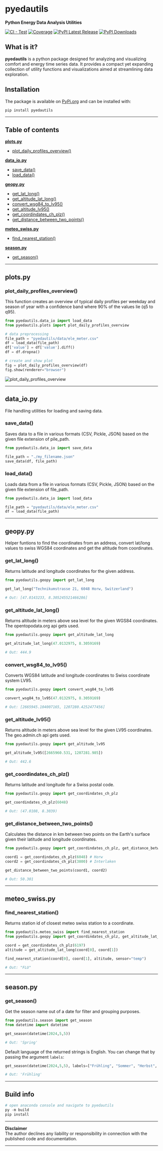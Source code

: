 # pyedautils
**Python Energy Data Analysis Utilities**

[![CI - Test](https://github.com/retomarek/pyedautils/actions/workflows/python-unittest.yml/badge.svg)](https://github.com/retomarek/pyedautils/actions/workflows/python-unittests.yml) [![Coverage](https://codecov.io/github/retomarek/pyedautils/coverage.svg?branch=main)](https://codecov.io/gh/retomarek/pyedautils)
[![PyPI Latest Release](https://img.shields.io/pypi/v/pyedautils.svg)](https://pypi.org/project/pyedautils) [![PyPI Downloads](https://img.shields.io/pypi/dd/pyedautils.svg?label=PyPI%20downloads)](https://pypi.org/project/pyedautils/)

## What is it?

**pyedautils** is a python package designed for analyzing and visualizing comfort and energy time series data. It provides a compact yet expanding collection of utility functions and visualizations aimed at streamlining data exploration.

## Installation

The package is available on [PyPi.org](https://pypi.org/) and can be installed with:

``` python
pip install pyedautils
```

---

## Table of contents

**[plots.py](#plots)**
- [plot_daily_profiles_overview()](#plot_daily_profiles_overview)

**[data_io.py](#data_io)**
 - [save_data()](#save_data)
 - [load_data()](#load_data)

**[geopy.py](#geopy)**
 - [get_lat_long()](#get_lat_long)
 - [get_altitude_lat_long()](#get_altitude_lat_long)
 - [convert_wsg84_to_lv95()](#convert_wsg84_to_lv95)
 - [get_altitude_lv95()](#get_altitude_lv95)
 - [get_coordindates_ch_plz()](#get_coordindates_ch_plz)
 - [get_distance_between_two_points()](#get_distance_between_two_points)

**[meteo_swiss.py](#meteo_swiss)**
 - [find_nearest_station()](#find_nearest_station)

**[season.py](#season)**
 - [get_season()](#get_season)

---

<a name="plots"></a>
## plots.py
<a name="plot_daily_profiles_overview"></a>
### plot_daily_profiles_overview()
This function creates an overview of typical daily profiles per weekday and season of year with a confidence band where 90% of the values lie (q5 to q95).

``` python
from pyedautils.data_io import load_data
from pyedautils.plots import plot_daily_profiles_overview

# data preprocessing
file_path = "pyedautils/data/ele_meter.csv"
df = load_data(file_path)
df['value'] = df['value'].diff()
df = df.dropna()

# create and show plot
fig = plot_daily_profiles_overview(df)
fig.show(renderer="browser")
```

![plot_daily_profiles_overview](https://raw.githubusercontent.com/retomarek/pyedautils/main/docs/images/plot_daily_profiles_overview.png)

---

<a name="data_io"></a>
## data_io.py 
File handling utilities for loading and saving data.

<a name="save_data"></a>
### save_data() 
Saves data to a file in various formats (CSV, Pickle, JSON) based on the given file extension of pile_path.

``` python
from pyedautils.data_io import save_data

file_path = "./my_filename.json"
save_data(df, file_path)

```

<a name="load_data"></a>
### load_data() 
Loads data from a file in various formats (CSV, Pickle, JSON) based on the given file extension of file_path.

``` python
from pyedautils.data_io import load_data

file_path = "pyedautils/data/ele_meter.csv"
df = load_data(file_path)

```
---

<a name="geopy"></a>
## geopy.py 
Helper funtions to find the coordinates from an address, convert lat/long values to swiss WGS84 coordinates and get the altitude from coordinates.

<a name="get_lat_long"></a>
### get_lat_long() 
Returns latitude and longitude coordinates for the given address.

``` python
from pyedautils.geopy import get_lat_long

get_lat_long("Technikumstrasse 21, 6048 Horw, Switzerland")

# Out: [47.0143233, 8.305245521466286]
```

<a name="get_altitude_lat_long"></a>
### get_altitude_lat_long() 
Returns altitude in meters above sea level for the given WGS84 coordinates. The opentopodata.org api gets used.

``` python
from pyedautils.geopy import get_altitude_lat_long

get_altitude_lat_long(47.0132975, 8.3059169)

# Out: 444.9
```

<a name="convert_wsg84_to_lv95"></a>
### convert_wsg84_to_lv95() 
Converts WGS84 latitude and longitude coordinates to Swiss coordinate system LV95.
``` python
from pyedautils.geopy import convert_wsg84_to_lv95

convert_wsg84_to_lv95(47.0132975, 8.3059169)

# Out: [2665945.104007165, 1207280.4252477456]
```

<a name="get_altitude_lv95"></a>
### get_altitude_lv95() 
Returns altitude in meters above sea level for the given LV95 coordinates. The geo.admin.ch api gets used.

``` python
from pyedautils.geopy import get_altitude_lv95

get_altitude_lv95([2665960.531, 1207281.985])

# Out: 442.6
```

<a name="get_coordindates_ch_plz"></a>
### get_coordindates_ch_plz() 
Returns latitude and longitude for a Swiss postal code.

``` python
from pyedautils.geopy import get_coordindates_ch_plz

get_coordindates_ch_plz(6048)

# Out: (47.0108, 8.3039)
```

<a name="get_distance_between_two_points"></a>
### get_distance_between_two_points() 
Calculates the distance in km between two points on the Earth's surface given their latitude and longitude coordinates.

``` python
from pyedautils.geopy import get_coordindates_ch_plz, get_distance_between_two_points

coord1 = get_coordindates_ch_plz(6048) # Horw
coord2 = get_coordindates_ch_plz(3800) # Interlaken

get_distance_between_two_points(coord1, coord2)

# Out: 50.301
```
---

<a name="meteo_swiss"></a>
## meteo_swiss.py 

<a name="find_nearest_station"></a>
### find_nearest_station() 

Returns station id of closest meteo swiss station to a coordinate.

``` python
from pyedautils.meteo_swiss import find_nearest_station
from pyedautils.geopy import get_coordindates_ch_plz, get_altitude_lat_long

coord = get_coordindates_ch_plz(6197)
altitude = get_altitude_lat_long(coord[0], coord[1])

find_nearest_station(coord[0], coord[1], altitude, sensor="temp")

# Out: "FLU"
```
---

<a name="season"></a>
## season.py 

<a name="get_season"></a>
### get_season() 

Get the season name out of a date for filter and grouping purposes.

``` python
from pyedautils.season import get_season
from datetime import datetime

get_season(datetime(2024,5,5))

# Out: 'Spring'
```

Default language of the returned strings is English. You can change that by passing the argument `labels`:

``` python
get_season(datetime(2024,5,5), labels=["Frühling", "Sommer", "Herbst", "Winter"])

# Out: 'Frühling'
```
---

## Build info
``` python
# open anaconda console and navigate to pyedautils
py -m build
pip install 
```

---

**Disclaimer**<br> The author declines any liability or responsibility in connection with the published code and documentation.

---
